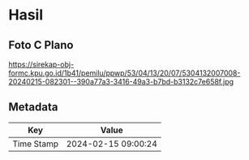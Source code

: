 # Hasil

## Foto C Plano

https://sirekap-obj-formc.kpu.go.id/1b41/pemilu/ppwp/53/04/13/20/07/5304132007008-20240215-082301--390a77a3-3416-49a3-b7bd-b3132c7e658f.jpg


## Metadata

| Key        | Value               |
| ---------- | ------------------- |
| Time Stamp | 2024-02-15 09:00:24 |



